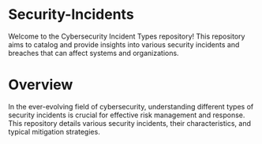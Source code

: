 # Security-Incidents

Welcome to the Cybersecurity Incident Types repository! This repository aims to catalog and provide insights into various security incidents and breaches that can affect systems and organizations.

# Overview
In the ever-evolving field of cybersecurity, understanding different types of security incidents is crucial for effective risk management and response. This repository details various security incidents, their characteristics, and typical mitigation strategies.
